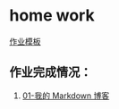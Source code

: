 # home work

[作业模板](https://sysu-swi.github.io/homework/)

## 作业完成情况：
1. [01-我的 Markdown 博客](https://sysu-swi.github.io/homework/lab01)
